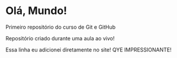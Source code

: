 # Olá, Mundo!
 Primeiro repositório do curso de Git e GitHub

 Repositório criado durante uma aula ao vivo!
 
Essa linha eu adicionei diretamente no site! QYE IMPRESSIONANTE!
